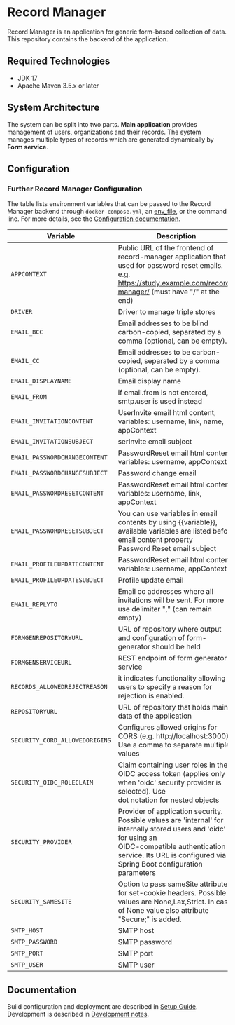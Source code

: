 # Record Manager

Record Manager is an application for generic form-based collection of data. This repository contains the backend of the application.

## Required Technologies

- JDK 17
- Apache Maven 3.5.x or later

## System Architecture

The system can be split into two parts. __Main application__ provides management of users, organizations and their records. The system manages multiple types of records which are generated dynamically by __Form service__.  

## Configuration

### Further Record Manager Configuration

The table lists environment variables that can be passed to the Record Manager backend through `docker-compose.yml`, an [env_file](https://docs.docker.com/compose/compose-file/compose-file-v3/#env_file), 
or the command line. For more details, see the [Configuration documentation](./doc/configuration.md).

| Variable | Description |
| --- | --- |
| ```APPCONTEXT``` | Public URL of the frontend of record-manager application that is used for password reset emails. e.g. https://study.example.com/record-manager/ (must have "/" at the end) |
| ```DRIVER``` | Driver to manage triple stores |
| ```EMAIL_BCC``` | Email addresses to be blind carbon-copied, separated by a comma (optional, can be empty). |
| ```EMAIL_CC``` | Email addresses to be carbon-copied, separated by a comma (optional, can be empty). |
| ```EMAIL_DISPLAYNAME``` | Email display name |
| ```EMAIL_FROM``` | if email.from is not entered, smtp.user is used instead |
| ```EMAIL_INVITATIONCONTENT``` | UserInvite email html content, variables: username, link, name, appContext |
| ```EMAIL_INVITATIONSUBJECT``` | serInvite email subject |
| ```EMAIL_PASSWORDCHANGECONTENT``` | PasswordReset email html content, variables: username, appContext |
| ```EMAIL_PASSWORDCHANGESUBJECT``` | Password change email |
| ```EMAIL_PASSWORDRESETCONTENT``` | PasswordReset email html content, variables: username, link, appContext |
| ```EMAIL_PASSWORDRESETSUBJECT``` | You can use variables in email contents by using {{variable}}, available variables are listed before email content property<br>Password Reset email subject |
| ```EMAIL_PROFILEUPDATECONTENT``` | PasswordReset email html content, variables: username, appContext |
| ```EMAIL_PROFILEUPDATESUBJECT``` | Profile update email |
| ```EMAIL_REPLYTO``` | Email cc addresses where all invitations will be sent. For more use delimiter "," (can remain empty) |
| ```FORMGENREPOSITORYURL``` | URL of repository where output and configuration of form-generator should be held |
| ```FORMGENSERVICEURL``` | REST endpoint of form generator service |
| ```RECORDS_ALLOWEDREJECTREASON``` | it indicates functionality allowing users to specify a reason for rejection is enabled. |
| ```REPOSITORYURL``` | URL of repository that holds main data of the application |
| ```SECURITY_CORD_ALLOWEDORIGINS``` | Configures allowed origins for CORS (e.g. http://localhost:3000). Use a comma to separate multiple values |
| ```SECURITY_OIDC_ROLECLAIM``` | Claim containing user roles in the OIDC access token (applies only when 'oidc' security provider is selected). Use<br>dot notation for nested objects |
| ```SECURITY_PROVIDER``` | Provider of application security. Possible values are 'internal' for internally stored users and 'oidc' for using an<br>OIDC-compatible authentication service. Its URL is configured via Spring Boot configuration parameters |
| ```SECURITY_SAMESITE``` | Option to pass sameSite attribute for set-cookie headers. Possible values are None,Lax,Strict. In case of None value also attribute "Secure;" is added. |
| ```SMTP_HOST``` | SMTP host |
| ```SMTP_PASSWORD``` | SMTP password |
| ```SMTP_PORT``` | SMTP port |
| ```SMTP_USER``` | SMTP user |

## Documentation

Build configuration and deployment are described in [Setup Guide](doc/setup.md).
Development is described in [Development notes](doc/development.md).
